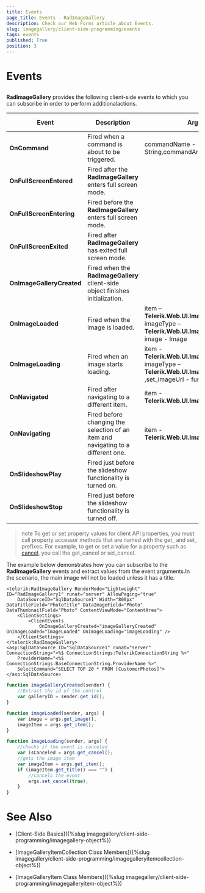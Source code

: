 ```yaml
---
title: Events
page_title: Events - RadImageGallery
description: Check our Web Forms article about Events.
slug: imagegallery/client-side-programming/events
tags: events
published: True
position: 3
---
```


# Events



## 

**RadImageGallery** provides the following client-side events to which you can subscribe in order to perform additionalactions.


| Event | Description | Arguments | Can be cancelled |
| ------ | ------ | ------ | ------ |
| **OnCommand** |Fired when a command is about to be triggered.|commandName - String,commandArgument - String|Yes|
| **OnFullScreenEntered** |Fired after the **RadImageGallery** enters full screen mode.||No|
| **OnFullScreenEntering** |Fired before the **RadImageGallery** enters full screen mode.||Yes|
| **OnFullScreenExited** |Fired after **RadImageGallery** has exited full screen mode.||No|
| **OnImageGalleryCreated** |Fired when the **RadImageGallery** client-side object finishes initialization.||No|
| **OnImageLoaded** |Fired when the image is loaded.|item – **Telerik.Web.UI.ImageGalleryItemBase** ,	imageType – **Telerik.Web.UI.ImageGallery.ImageType** image - Image|No|
| **OnImageLoading** |Fired when an image starts loading.|item - **Telerik.Web.UI.ImageGalleryItemBase** , imageType – **Telerik.Web.UI.ImageGallery.ImageType** ,set_imageUrl - function|Yes|
| **OnNavigated** |Fired after navigating to a different item.|item - **Telerik.Web.UI.ImageGalleryItemBase** |No|
| **OnNavigating** |Fired before changing the selection of an item and navigating to a different one.|item - **Telerik.Web.UI.ImageGalleryItemBase** |Yes|
| **OnSlideshowPlay** |Fired just before the slideshow functionality is turned on.||Yes|
| **OnSlideshowStop** |Fired just before the slideshow functionality is turned off.||Yes|

>note To get or set property values for client API properties, you must call property accessor methods that are named with the get_ and set_ prefixes. For example, to get or set a value for a property such as [cancel](https://msdn.microsoft.com/en-us/library/bb310859.aspx), you call the get_cancel or set_cancel.
>


The example below demonstrates how you can subscribe to the **RadImageGallery** events and extract values from the event arguments.In the scenario, the main image will not be loaded unless it has a title.

````ASPNET
<telerik:RadImageGallery RenderMode="Lightweight" ID="RadImageGallery1" runat="server" AllowPaging="true"
	DataSourceID="SqlDataSource1" Width="800px" DataTitleField="PhotoTitle" DataImageField="Photo" DataThumbnailField="Photo" ContentViewMode="ContentArea">
	<ClientSettings>
		<ClientEvents
			OnImageGalleryCreated="imageGalleryCreated" OnImageLoaded="imageLoaded" OnImageLoading="imageLoading" />
	</ClientSettings>
</telerik:RadImageGallery>
<asp:SqlDataSource ID="SqlDataSource1" runat="server" ConnectionString="<%$ ConnectionStrings:TelerikConnectionString %>"
	ProviderName="<%$ ConnectionStrings:BaseConnectionString.ProviderName %>"
	SelectCommand="SELECT TOP 20 * FROM [CustomerPhotos]"></asp:SqlDataSource>
````



````JavaScript
function imageGalleryCreated(sender) {
	//Extract the id of the control
	var galleryID = sender.get_id();
}

function imageLoaded(sender, args) {
	var image = args.get_image(),
	imageItem = args.get_item();
}

function imageLoading(sender, args) {
	//checks if the event is canceled
	var isCanceled = args.get_cancel();
	//gets the image item
	var imageItem = args.get_item();
	if (imageItem.get_title() === "") {
		//cancels the event
		args.set_cancel(true);
	}
}
````



# See Also

 * [Client-Side Basics]({%slug imagegallery/client-side-programming/imagegallery-object%})

 * [ImageGalleryItemCollection Class Members]({%slug imagegallery/client-side-programming/imagegalleryitemcollection-object%})

 * [ImageGalleryItem Class Members]({%slug imagegallery/client-side-programming/imagegalleryitem-object%})
